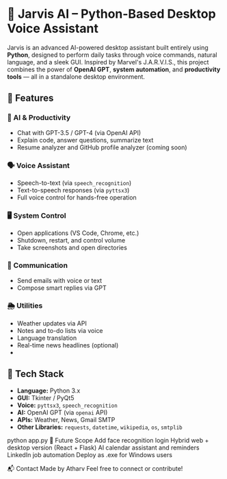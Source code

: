 # 🤖 Jarvis AI – Python-Based Desktop Voice Assistant

Jarvis is an advanced AI-powered desktop assistant built entirely using **Python**, designed to perform daily tasks through voice commands, natural language, and a sleek GUI. Inspired by Marvel's J.A.R.V.I.S., this project combines the power of **OpenAI GPT**, **system automation**, and **productivity tools** — all in a standalone desktop environment.

## 🎯 Features


### 🧠 AI & Productivity
- Chat with GPT-3.5 / GPT-4 (via OpenAI API)
- Explain code, answer questions, summarize text
- Resume analyzer and GitHub profile analyzer (coming soon)
### 🗣️ Voice Assistant
- Speech-to-text (via `speech_recognition`)
- Text-to-speech responses (via `pyttsx3`)
- Full voice control for hands-free operation
### 🖥️ System Control
- Open applications (VS Code, Chrome, etc.)
- Shutdown, restart, and control volume
- Take screenshots and open directories
### 📧 Communication
- Send emails with voice or text
- Compose smart replies via GPT
### 🌦️ Utilities
- Weather updates via API
- Notes and to-do lists via voice
- Language translation
- Real-time news headlines (optional)
- 
## 🧱 Tech Stack
- **Language:** Python 3.x
- **GUI:** Tkinter / PyQt5
- **Voice:** `pyttsx3`, `speech_recognition`
- **AI:** OpenAI GPT (via `openai` API)
- **APIs:** Weather, News, Gmail SMTP
- **Other Libraries:** `requests`, `datetime`, `wikipedia`, `os`, `smtplib`

python app.py
🌟 Future Scope
Add face recognition login
Hybrid web + desktop version (React + Flask)
AI calendar assistant and reminders
LinkedIn job automation
Deploy as .exe for Windows users

📬 Contact
Made by Atharv
Feel free to connect or contribute!

